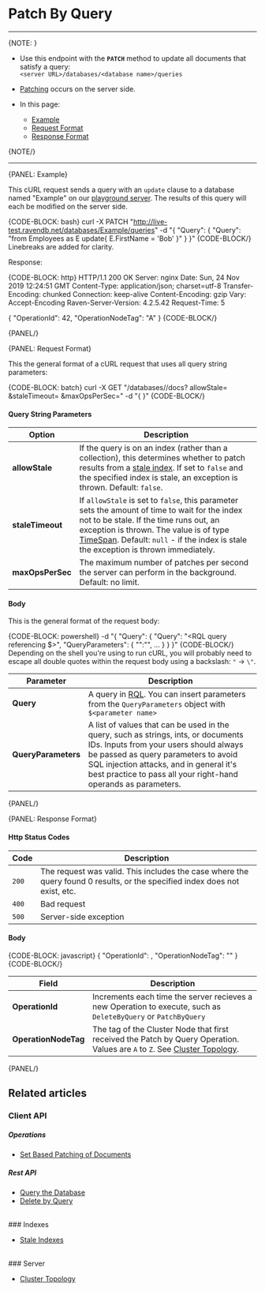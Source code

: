 ﻿# Patch By Query

---

{NOTE: }

* Use this endpoint with the **`PATCH`** method to update all documents that satisfy a query:  
`<server URL>/databases/<database name>/queries`  

* [Patching](../../../client-api/operations/patching/set-based) occurs on the server side.  

* In this page:  
  * [Example](../../../client-api/rest-api/queries/patch-by-query#example)  
  * [Request Format](../../../client-api/rest-api/queries/patch-by-query#request-format)  
  * [Response Format](../../../client-api/rest-api/queries/patch-by-query#response-format)  

{NOTE/}

---

{PANEL: Example}

This cURL request sends a query with an `update` clause to a database named "Example" on our 
[playground server](http://live-test.ravendb.net). The results of this query will each be modified on the server side.  

{CODE-BLOCK: bash}
curl -X PATCH "http://live-test.ravendb.net/databases/Example/queries"
-d "{ \"Query\": { \"Query\": \"from Employees as E update{ E.FirstName = 'Bob' }\" } }"
{CODE-BLOCK/}
Linebreaks are added for clarity.  

Response:  

{CODE-BLOCK: http}
HTTP/1.1 200 OK
Server: nginx
Date: Sun, 24 Nov 2019 12:24:51 GMT
Content-Type: application/json; charset=utf-8
Transfer-Encoding: chunked
Connection: keep-alive
Content-Encoding: gzip
Vary: Accept-Encoding
Raven-Server-Version: 4.2.5.42
Request-Time: 5

{
    "OperationId": 42,
    "OperationNodeTag": "A"
}
{CODE-BLOCK/}

{PANEL/}

{PANEL: Request Format}

This the general format of a cURL request that uses all query string parameters:

{CODE-BLOCK: batch}
curl -X GET "<server URL>/databases/<database name>/docs?
            allowStale=<boolean>
            &staleTimeout=<TimeSpan>
            &maxOpsPerSec=<integer>"
-d "{ }"
{CODE-BLOCK/}

#### Query String Parameters

| Option | Description |
| - | - |
| **allowStale** | If the query is on an index (rather than a collection), this determines whether to patch results from a [stale index](../../../indexes/stale-indexes). If set to `false` and the specified index is stale, an exception is thrown. Default: `false`. |
| **staleTimeout** | If `allowStale` is set to `false`, this parameter sets the amount of time to wait for the index not to be stale. If the time runs out, an exception is thrown. The value is of type [TimeSpan](https://docs.microsoft.com/en-us/dotnet/api/system.timespan). Default: `null` - if the index is stale the exception is thrown immediately. |
| **maxOpsPerSec** | The maximum number of patches per second the server can perform in the background. Default: no limit. |

#### Body

This is the general format of the request body:

{CODE-BLOCK: powershell}
-d "{
    \"Query\": {
        \"Query\": \"<RQL query referencing $<name>>\",
        \"QueryParameters\": {
            \"<name>\":\"<parameter>\",
            ...
        }
    }
}"
{CODE-BLOCK/}
Depending on the shell you're using to run cURL, you will probably need to escape all 
double quotes within the request body using a backslash: `"` -> `\"`.  

| Parameter | Description |
| - | - |
| **Query** | A query in [RQL](../../../indexes/querying/what-is-rql). You can insert parameters from the `QueryParameters` object with `$<parameter name>` |
| **QueryParameters** | A list of values that can be used in the query, such as strings, ints, or documents IDs. Inputs from your users should always be passed as query parameters to avoid SQL injection attacks, and in general it's best practice to pass all your right-hand operands as parameters. |
{PANEL/}

{PANEL: Response Format}

#### Http Status Codes

| Code | Description |
| - | - |
| `200` | The request was valid. This includes the case where the query found 0 results, or the specified index does not exist, etc. |
| `400` | Bad request |
| `500` | Server-side exception |

#### Body

{CODE-BLOCK: javascript}
{
    "OperationId": <int>,
    "OperationNodeTag": "<cluster node tag>"
}
{CODE-BLOCK/}

| Field | Description |
| - | - |
| **OperationId** | Increments each time the server recieves a new Operation to execute, such as `DeleteByQuery` or `PatchByQuery` |
| **OperationNodeTag** | The tag of the Cluster Node that first received the Patch by Query Operation. Values are `A` to `Z`. See [Cluster Topology](../../../server/clustering/rachis/cluster-topology). |
{PANEL/}

## Related articles  

### Client API  

##### Operations  

- [Set Based Patching of Documents](../../../client-api/operations/patching/set-based)  

##### Rest API  

- [Query the Database](../../../client-api/rest-api/queries/query-the-database)  
- [Delete by Query](../../../client-api/rest-api/queries/delete-by-query)  
<br/>
### Indexes  

- [Stale Indexes](../../../indexes/stale-indexes)  
<br/>
### Server  

- [Cluster Topology](../../../server/clustering/rachis/cluster-topology)  
